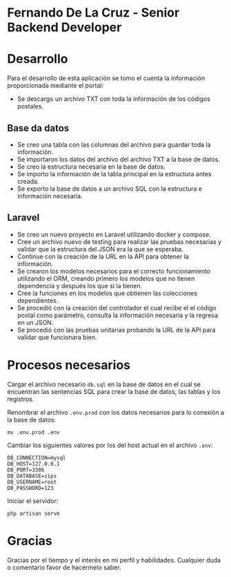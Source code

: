 # Fernando  De La Cruz - Senior Backend Developer

# Desarrollo
Para el desarrollo de esta aplicación se tomo el cuenta la información proporcionada mediante el portal:
- Se descargo un archivo TXT con toda la información de los códigos postales.

## Base da datos
- Se creo una tabla con las columnas del archivo para guardar toda la información.
- Se importaron los datos del archivo del archivo TXT a la base de datos.
- Se creo la estructura necesaria en la base de datos.
- Se importo la información de la tabla principal en la estructura antes creada.
- Se exporto la base de datos a un archivo SQL con la estructura e información necesaria.

## Laravel
- Se creo un nuevo proyecto en Laravel utilizando docker y compose.
- Cree un archivo nuevo de testing para realizar las pruebas necesarias y validar que la estructura del JSON era la que se esperaba.
- Continue con la creación de la URL en la API para obtener la información.
- Se crearon los modelos necesarios para el correcto funcionamiento utilizando el ORM, creando primero los modelos que no tienen dependencia y después los que si la tienen.
- Cree la funciones en los modelos que obtienen las colecciones dependientes.
- Se procedió con la creación del controlador el cual recibe el el código postal como parámetro, consulta la información necesaria y la regresa en un JSON.
- Se procedió con las pruebas unitarias probando la URL de la API para validar que funcionara bien.

# Procesos necesarios
Cargar el archivo necesario ``` db.sql ``` en la base de datos en el cual se encuentran las sentencias SQL para crear la base de datos, las tablas y los registros.

Renombrar el archivo ```.env.prod``` con los datos necesarios para lo conexión a la base de datos:

``` mv .env.prod .env ```

Cambiar los siguientes valores por los del host actual en el archivo ```.env```:

```
DB_CONNECTION=mysql
DB_HOST=127.0.0.1
DB_PORT=3306
DB_DATABASE=zips
DB_USERNAME=root
DB_PASSWORD=123
```
Iniciar el servidor:

``` php artisan serve ```

# Gracias
Gracias por el tiempo y el interés en mi perfil y habilidades. Cualquier duda o comentario favor de hacérmelo saber.